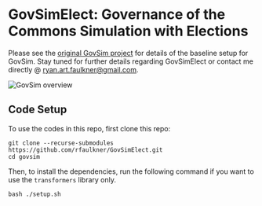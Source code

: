 # GovSimElect: Governance of the Commons Simulation with Elections

Please see the [original GovSim project](https://github.com/giorgiopiatti/GovSim) for details of the baseline setup for GovSim. Stay tuned for further details regarding GovSimElect or contact me directly @ ryan.art.faulkner@gmail.com.

![GovSim overview](imgs/govsim_pull_figure.png)

## Code Setup
To use the codes in this repo, first clone this repo:
    
    git clone --recurse-submodules https://github.com/rfaulkner/GovSimElect.git
    cd govsim

Then, to install the dependencies, run the following command if you want to use the `transformers` library only.

```setup
bash ./setup.sh
```

